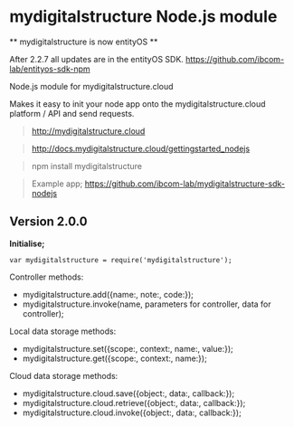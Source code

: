 mydigitalstructure Node.js module
====================================

** mydigitalstructure is now entityOS **

After 2.2.7 all updates are in the entityOS SDK.
https://github.com/ibcom-lab/entityos-sdk-npm

Node.js module for mydigitalstructure.cloud

Makes it easy to init your node app onto the mydigitalstructure.cloud platform / API and send requests.

> http://mydigitalstructure.cloud

> http://docs.mydigitalstructure.cloud/gettingstarted_nodejs

> npm install mydigitalstructure

> Example app; https://github.com/ibcom-lab/mydigitalstructure-sdk-nodejs

Version 2.0.0
-------------

**Initialise;**

`var mydigitalstructure = require('mydigitalstructure');`

Controller methods:
- mydigitalstructure.add({name:, note:, code:});
- mydigitalstructure.invoke(name, parameters for controller, data for controller);

<!-- end of the list -->

Local data storage methods:
- mydigitalstructure.set({scope:, context:, name:, value:});
- mydigitalstructure.get({scope:, context:, name:});

<!-- end of the list -->

Cloud data storage methods:
- mydigitalstructure.cloud.save({object:, data:, callback:});
- mydigitalstructure.cloud.retrieve({object:, data:, callback:});
- mydigitalstructure.cloud.invoke({object:, data:, callback:});

<!-- end of the list -->
